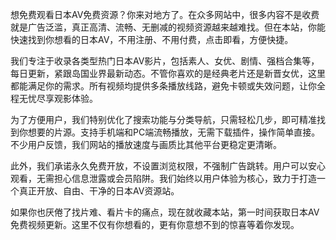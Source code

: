 想免费观看日本AV免费资源？你来对地方了。在众多网站中，很多内容不是收费就是广告泛滥，真正高清、流畅、无删减的视频资源越来越难找。但在本站，你能快速找到你想看的日本AV，不用注册、不用付费，点击即看，方便快捷。

我们专注于收录各类型热门日本AV影片，包括素人、女优、剧情、强档合集等，每日更新，紧跟岛国业界最新动态。不管你喜欢的是经典老片还是新晋女优，这里都能满足你的需求。所有视频均提供多条播放线路，避免卡顿或失效问题，让你全程无忧尽享观影体验。

为了方便用户，我们特别优化了搜索功能与分类导航，只需轻松几步，即可精准找到你想要的片源。支持手机端和PC端流畅播放，无需下载插件，操作简单直接。不少用户反馈，我们网站的播放速度与画质比其他平台更稳定更清晰。

此外，我们承诺永久免费开放，不设置浏览权限，不强制广告跳转。用户可以安心观看，无需担心信息泄露或会员陷阱。我们始终以用户体验为核心，致力于打造一个真正开放、自由、干净的日本AV资源站。

如果你也厌倦了找片难、看片卡的痛点，现在就收藏本站，第一时间获取日本AV免费视频更新。这里不仅有你想看的，更有你意想不到的惊喜等着你发现。

